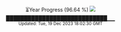 <p align="center">
⏳Year Progress (96.64 %) <img src="https://file5s.ratemyserver.net/mobs/1062.gif"><br>
████████████████████████████▁▁ <br>
<sub>Updated: Tue, 19 Dec 2023 18:02:30 GMT</sub>
</p>


